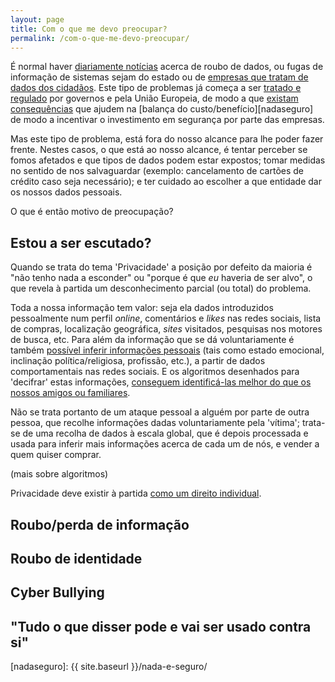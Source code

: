 ```yaml
---
layout: page
title: Com o que me devo preocupar?
permalink: /com-o-que-me-devo-preocupar/
---
```


É normal haver [diariamente notícias][hackuber] acerca de roubo de dados, ou fugas de informação de sistemas sejam do estado ou de [empresas que tratam de dados dos cidadãos][hackequifax]. Este tipo de problemas já começa a ser [tratado e regulado][gdpr] por governos e pela União Europeia, de modo a que [existam consequências][multasfugadados] que ajudem na [balança do custo/benefício][nadaseguro] de modo a incentivar o investimento em segurança por parte das empresas.

Mas este tipo de problema, está fora do nosso alcance para lhe poder fazer frente. Nestes casos, o que está ao nosso alcance, é tentar perceber se fomos afetados e que tipos de dados podem estar expostos; tomar medidas no sentido de nos salvaguardar (exemplo: cancelamento de cartões de crédito caso seja necessário); e ter cuidado ao escolher a que entidade dar os nossos dados pessoais.

O que é então motivo de preocupação?

## Estou a ser escutado?

Quando se trata do tema 'Privacidade' a posição por defeito da maioria é "não tenho nada a esconder" ou "porque é que *eu* haveria de ser alvo", o que revela à partida um desconhecimento parcial (ou total) do problema.

Toda a nossa informação tem valor: seja ela dados introduzidos pessoalmente num perfil *online*, comentários e *likes* nas redes sociais, lista de compras, localização geográfica, *sites* visitados, pesquisas nos motores de busca, etc. Para além da informação que se dá voluntariamente é também [possível inferir informações pessoais][ams] (tais como estado emocional, inclinação política/religiosa, profissão, etc.), a partir de dados comportamentais nas redes sociais. E os algoritmos desenhados para 'decifrar' estas informações, [conseguem identificá-las melhor do que os nossos amigos ou familiares][fblikes].

Não se trata portanto de um ataque pessoal a alguém por parte de outra pessoa, que recolhe informações dadas voluntariamente pela 'vítima'; trata-se de uma recolha de dados à escala global, que é depois processada e usada para inferir mais informações acerca de cada um de nós, e vender a quem quiser comprar.

(mais sobre algoritmos)

Privacidade deve existir à partida [como um direito individual][direitoprivacidade].

## Roubo/perda de informação

## Roubo de identidade

## Cyber Bullying

## "Tudo o que disser pode e vai ser usado contra si"


[fbalgo]: https://www.publico.pt/2018/03/09/tecnologia/noticia/cofundador-facebook-os-algoritmos-nao-sao-neutros-1806048
[multasfugadados]: http://exameinformatica.sapo.pt/noticias/mercados/2018-03-01-Governo-quer-isentar-Estado-de-multas-por-fugas-de-dados-mas-preve-coimas-de-20-milhoes-para-privados
[hackuber]: http://www.tvi24.iol.pt/tecnologia/ataque-informatico/uber-escondeu-roubo-de-dados-de-57-milhoes-de-utilizadores-em-todo-o-mundo
[hackequifax]: https://www.theverge.com/2018/2/11/17001046/equifax-hack-personal-data-tax-identification-numbers-email-addresses-drivers-licenses-cybersecurity
[gdpr]: https://www.eugdpr.org/
[direitoprivacidade]: https://www.rtp.pt/noticias/cultura/26-ong-internacionais-pedem-na-onu-promocao-do-direito-a-privacidade-online_n837516
[ams]: https://applymagicsauce.com/about_us.html
[fblikes]: http://www.businessinsider.com/what-facebook-likes-say-about-you-2017-9
[nadaseguro]: {{ site.baseurl }}/nada-e-seguro/
